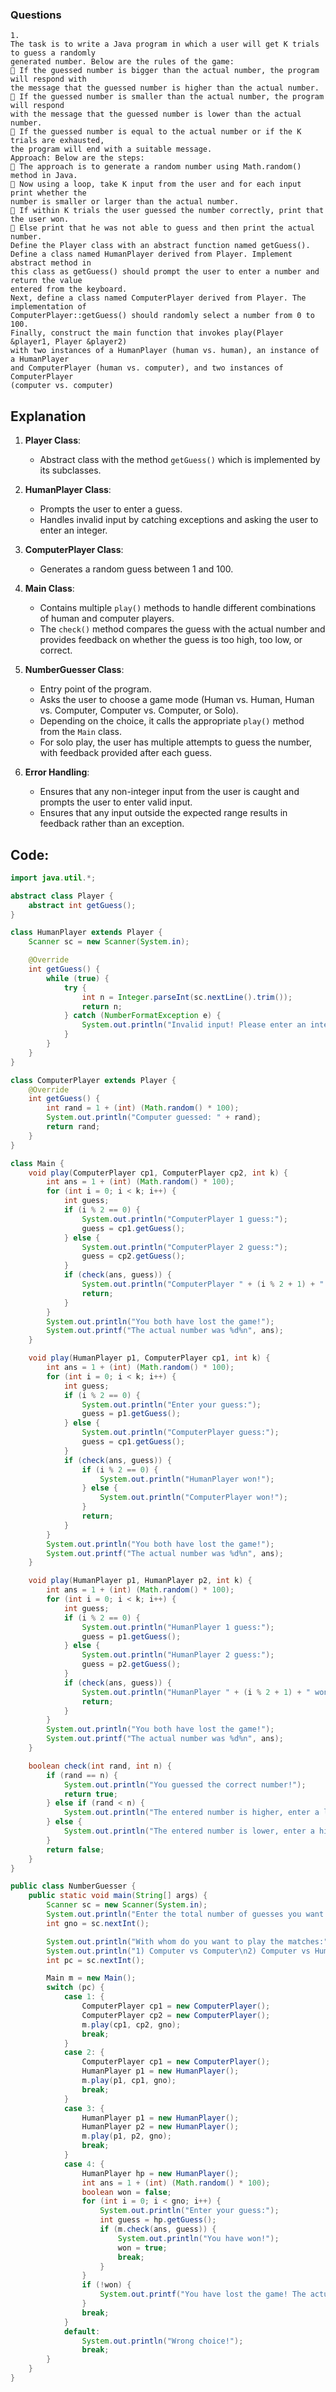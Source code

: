 ### Questions
```
1.
The task is to write a Java program in which a user will get K trials to guess a randomly
generated number. Below are the rules of the game:
 If the guessed number is bigger than the actual number, the program will respond with
the message that the guessed number is higher than the actual number.
 If the guessed number is smaller than the actual number, the program will respond
with the message that the guessed number is lower than the actual number.
 If the guessed number is equal to the actual number or if the K trials are exhausted,
the program will end with a suitable message.
Approach: Below are the steps:
 The approach is to generate a random number using Math.random() method in Java.
 Now using a loop, take K input from the user and for each input print whether the
number is smaller or larger than the actual number.
 If within K trials the user guessed the number correctly, print that the user won.
 Else print that he was not able to guess and then print the actual number.
Define the Player class with an abstract function named getGuess().
Define a class named HumanPlayer derived from Player. Implement abstract method in
this class as getGuess() should prompt the user to enter a number and return the value
entered from the keyboard.
Next, define a class named ComputerPlayer derived from Player. The implementation of
ComputerPlayer::getGuess() should randomly select a number from 0 to 100.
Finally, construct the main function that invokes play(Player &player1, Player &player2)
with two instances of a HumanPlayer (human vs. human), an instance of a HumanPlayer
and ComputerPlayer (human vs. computer), and two instances of ComputerPlayer
(computer vs. computer)
```

## Explanation

1. **Player Class**:
   - Abstract class with the method `getGuess()` which is implemented by its subclasses.

2. **HumanPlayer Class**:
   - Prompts the user to enter a guess.
   - Handles invalid input by catching exceptions and asking the user to enter an integer.

3. **ComputerPlayer Class**:
   - Generates a random guess between 1 and 100.

4. **Main Class**:
   - Contains multiple `play()` methods to handle different combinations of human and computer players.
   - The `check()` method compares the guess with the actual number and provides feedback on whether the guess is too high, too low, or correct.

5. **NumberGuesser Class**:
   - Entry point of the program.
   - Asks the user to choose a game mode (Human vs. Human, Human vs. Computer, Computer vs. Computer, or Solo).
   - Depending on the choice, it calls the appropriate `play()` method from the `Main` class.
   - For solo play, the user has multiple attempts to guess the number, with feedback provided after each guess.

6. **Error Handling**:
   - Ensures that any non-integer input from the user is caught and prompts the user to enter valid input.
   - Ensures that any input outside the expected range results in feedback rather than an exception.

## Code:
```java
import java.util.*;

abstract class Player {
    abstract int getGuess();
}

class HumanPlayer extends Player {
    Scanner sc = new Scanner(System.in);

    @Override
    int getGuess() {
        while (true) {
            try {
                int n = Integer.parseInt(sc.nextLine().trim());
                return n;
            } catch (NumberFormatException e) {
                System.out.println("Invalid input! Please enter an integer.");
            }
        }
    }
}

class ComputerPlayer extends Player {
    @Override
    int getGuess() {
        int rand = 1 + (int) (Math.random() * 100);
        System.out.println("Computer guessed: " + rand);
        return rand;
    }
}

class Main {
    void play(ComputerPlayer cp1, ComputerPlayer cp2, int k) {
        int ans = 1 + (int) (Math.random() * 100);
        for (int i = 0; i < k; i++) {
            int guess;
            if (i % 2 == 0) {
                System.out.println("ComputerPlayer 1 guess:");
                guess = cp1.getGuess();
            } else {
                System.out.println("ComputerPlayer 2 guess:");
                guess = cp2.getGuess();
            }
            if (check(ans, guess)) {
                System.out.println("ComputerPlayer " + (i % 2 + 1) + " won!");
                return;
            }
        }
        System.out.println("You both have lost the game!");
        System.out.printf("The actual number was %d%n", ans);
    }

    void play(HumanPlayer p1, ComputerPlayer cp1, int k) {
        int ans = 1 + (int) (Math.random() * 100);
        for (int i = 0; i < k; i++) {
            int guess;
            if (i % 2 == 0) {
                System.out.println("Enter your guess:");
                guess = p1.getGuess();
            } else {
                System.out.println("ComputerPlayer guess:");
                guess = cp1.getGuess();
            }
            if (check(ans, guess)) {
                if (i % 2 == 0) {
                    System.out.println("HumanPlayer won!");
                } else {
                    System.out.println("ComputerPlayer won!");
                }
                return;
            }
        }
        System.out.println("You both have lost the game!");
        System.out.printf("The actual number was %d%n", ans);
    }

    void play(HumanPlayer p1, HumanPlayer p2, int k) {
        int ans = 1 + (int) (Math.random() * 100);
        for (int i = 0; i < k; i++) {
            int guess;
            if (i % 2 == 0) {
                System.out.println("HumanPlayer 1 guess:");
                guess = p1.getGuess();
            } else {
                System.out.println("HumanPlayer 2 guess:");
                guess = p2.getGuess();
            }
            if (check(ans, guess)) {
                System.out.println("HumanPlayer " + (i % 2 + 1) + " won!");
                return;
            }
        }
        System.out.println("You both have lost the game!");
        System.out.printf("The actual number was %d%n", ans);
    }

    boolean check(int rand, int n) {
        if (rand == n) {
            System.out.println("You guessed the correct number!");
            return true;
        } else if (rand < n) {
            System.out.println("The entered number is higher, enter a lower number.");
        } else {
            System.out.println("The entered number is lower, enter a higher number.");
        }
        return false;
    }
}

public class NumberGuesser {
    public static void main(String[] args) {
        Scanner sc = new Scanner(System.in);
        System.out.println("Enter the total number of guesses you want:");
        int gno = sc.nextInt();

        System.out.println("With whom do you want to play the matches:");
        System.out.println("1) Computer vs Computer\n2) Computer vs Human\n3) Human vs Human\n4) Solo Game");
        int pc = sc.nextInt();

        Main m = new Main();
        switch (pc) {
            case 1: {
                ComputerPlayer cp1 = new ComputerPlayer();
                ComputerPlayer cp2 = new ComputerPlayer();
                m.play(cp1, cp2, gno);
                break;
            }
            case 2: {
                ComputerPlayer cp1 = new ComputerPlayer();
                HumanPlayer p1 = new HumanPlayer();
                m.play(p1, cp1, gno);
                break;
            }
            case 3: {
                HumanPlayer p1 = new HumanPlayer();
                HumanPlayer p2 = new HumanPlayer();
                m.play(p1, p2, gno);
                break;
            }
            case 4: {
                HumanPlayer hp = new HumanPlayer();
                int ans = 1 + (int) (Math.random() * 100);
                boolean won = false;
                for (int i = 0; i < gno; i++) {
                    System.out.println("Enter your guess:");
                    int guess = hp.getGuess();
                    if (m.check(ans, guess)) {
                        System.out.println("You have won!");
                        won = true;
                        break;
                    }
                }
                if (!won) {
                    System.out.printf("You have lost the game! The actual number was %d%n", ans);
                }
                break;
            }
            default:
                System.out.println("Wrong choice!");
                break;
        }
    }
}

```


